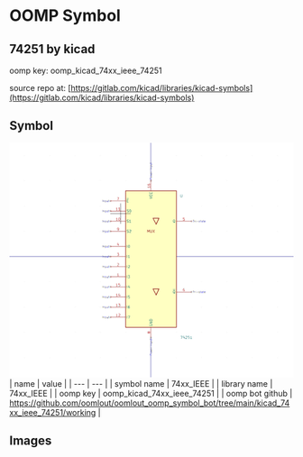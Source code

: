 # OOMP Symbol  
## 74251  by kicad  
  
oomp key: oomp_kicad_74xx_ieee_74251  
  
source repo at: [https://gitlab.com/kicad/libraries/kicad-symbols](https://gitlab.com/kicad/libraries/kicad-symbols)  
## Symbol  
  
[![working.png](working_600.png)](working.png)  
| name | value | 
| --- | --- | 
| symbol name | 74xx_IEEE | 
| library name | 74xx_IEEE | 
| oomp key | oomp_kicad_74xx_ieee_74251 | 
| oomp bot github | https://github.com/oomlout/oomlout_oomp_symbol_bot/tree/main/kicad_74xx_ieee_74251/working | 
## Images  
